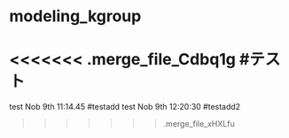 # modeling_kgroup
<<<<<<< .merge_file_Cdbq1g
#テスト
=======
test Nob 9th 11:14.45 #testadd
test Nob 9th 12:20:30 #testadd2
>>>>>>> .merge_file_xHXLfu
